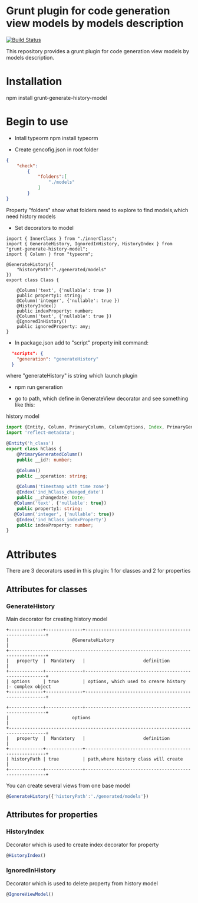# Grunt plugin for code generation view models by models description

[![Build Status](https://travis-ci.org/AbatapCompany/grunt-generate-view-model.svg?branch=master)](https://travis-ci.org/AbatapCompany/grunt-generate-view-model)

This repository provides a grunt plugin for code generation view models by models description.

# Installation 

  npm install grunt-generate-history-model
  
# Begin to use
* Intall typeorm
  npm install typeorm
  
* Create gencofig.json in root folder
```json
{
    "check":
        {
            "folders":[
                "./models"
            ]
        }
}
```
Property "folders" show what folders need to explore to find models,which need history models
* Set decorators to model
```typescripts
import { InnerClass } from "./innerClass";
import { GenerateHistory, IgnoredInHistory, HistoryIndex } from "grunt-generate-history-model";
import { Column } from "typeorm";

@GenerateHistory({
    "historyPath":"./generated/models"
})
export class Class {

    @Column('text', {'nullable': true })
    public property1: string;
    @Column('integer', {'nullable': true })
    @HistoryIndex()
    public indexProperty: number;
    @Column('text', {'nullable': true })
    @IgnoredInHistory()
    public ignoredProperty: any;
}
```
* In package.json add to "script" property init command:
```json
  "scripts": {
    "generation": "generateHistory"
  }
  ```
  where "generateHistory" is string which launch plugin
  
* npm run generation

* go to path, which define in GenerateView decorator and see something like this:

history model
```typescript
import {Entity, Column, PrimaryColumn, ColumnOptions, Index, PrimaryGeneratedColumn} from 'typeorm';
import 'reflect-metadata';

@Entity('h_class')
export class hClass {
    @PrimaryGeneratedColumn()
    public __id?: number;

    @Column()
    public __operation: string;

    @Column('timestamp with time zone')
    @Index('ind_hClass_changed_date')
    public __changedate: Date;
   @Column('text', {'nullable': true})
    public property1: string;
   @Column('integer', {'nullable': true})
    @Index('ind_hClass_indexProperty')
    public indexProperty: number;
}
```
# Attributes

There are 3 decorators used in this plugin: 1 for classes and 2 for properties

## Attributes for classes
### GenerateHistory
Main decorator for creating history model
```shell
+-------------+--------------+-------------------------------------------------------+
|                        @GenerateHistory                                            |
+------------------------------------------------------------------------------------+
|   property  |  Mandatory   |                      definition                       |
+-------------+--------------+-------------------------------------------------------+
| options     | true         | options, which used to creare history                 |- complex object
+-------------+--------------+-------------------------------------------------------+

+-------------+--------------+-------------------------------------------------------+
|                        options                                                     |
+------------------------------------------------------------------------------------+
|   property  |  Mandatory   |                      definition                       |
+-------------+--------------+-------------------------------------------------------+
| historyPath | true         | path,where history class will create                  |
+-------------+--------------+-------------------------------------------------------+
```
You can create several views from one base model
```typescript
@GenerateHistory({'historyPath':'./generated/models'})
```

## Attributes for properties
### HistoryIndex
Decorator which is used to create index decorator for property
```typescript
@HistoryIndex()
```
### IgnoredInHistory
Decorator which is used to delete property from history model

```typescript
@IgnoreViewModel()
```
